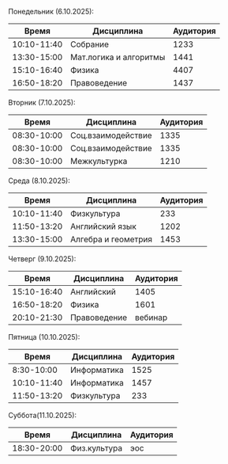 Понедельник (6.10.2025):
    
| Время       | Дисциплина             | Аудитория |
| ----------- | ---------------------- | --------- |
| 10:10-11:40 | Собрание               | 1233      |
| 13:30-15:00 | Мат.логика и алгоритмы | 1441      |
| 15:10-16:40 | Физика                 | 4407      |
| 16:50-18:20 | Правоведение           | 1437      |

Вторник (7.10.2025):
    
| Время       | Дисциплина         | Аудитория |
| ----------- | ------------------ | --------- |
| 08:30-10:00 | Соц.взаимодействие | 1335      |
| 08:30-10:00 | Соц.взаимодействие | 1335      |
| 08:30-10:00 | Межкультурка       | 1210      |

Среда (8.10.2025):
    
| Время       | Дисциплина          | Аудитория |
| ----------- | ------------------- | --------- |
| 10:10-11:40 | Физкультура         | 233       |
| 11:50-13:20 | Английский язык     | 1202      |
| 13:30-15:00 | Алгебра и геометрия | 1453      |

Четверг (9.10.2025):
    
| Время       | Дисциплина   | Аудитория |
| ----------- | ------------ | --------- |
| 15:10-16:40 | Английский   | 1405      |
| 16:50-18:20 | Физика       | 1601      |
| 20:10-21:30 | Правоведение | вебинар   |

Пятница (10.10.2025):
    
| Время       | Дисциплина  | Аудитория |
| ----------- | ----------- | --------- |
| 8:30-10:00  | Информатика | 1525      |
| 10:10-11:40 | Информатика | 1457      |
| 11:50-13:20 | Физкультура | 233       |
    
Суббота(11.10.2025):   

| Время       | Дисциплина  |Аудитория|
| ----------- | ----------- | --------- |   
| 18:30-20:00 | Физ.культура| эос     |